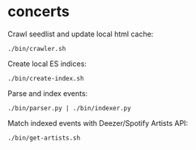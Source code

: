 # concerts

Crawl seedlist and update local html cache:
```shell
./bin/crawler.sh
```

Create local ES indices:
```shell
./bin/create-index.sh
```

Parse and index events:
```shell
./bin/parser.py | ./bin/indexer.py
```

Match indexed events with Deezer/Spotify Artists API:
```shell
./bin/get-artists.sh
```
